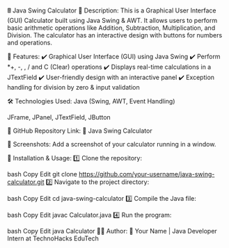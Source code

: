 🖩 Java Swing Calculator
📌 Description:
This is a Graphical User Interface (GUI) Calculator built using Java Swing & AWT. It allows users to perform basic arithmetic operations like Addition, Subtraction, Multiplication, and Division. The calculator has an interactive design with buttons for numbers and operations.

🚀 Features:
✔️ Graphical User Interface (GUI) using Java Swing
✔️ Perform *+, -, , / and C (Clear) operations
✔️ Displays real-time calculations in a JTextField
✔️ User-friendly design with an interactive panel
✔️ Exception handling for division by zero & input validation

🛠️ Technologies Used:
Java (Swing, AWT, Event Handling)

JFrame, JPanel, JTextField, JButton

📂 GitHub Repository Link:
🔗 Java Swing Calculator

📸 Screenshots:
Add a screenshot of your calculator running in a window.

📝 Installation & Usage:
1️⃣ Clone the repository:

bash
Copy
Edit
git clone https://github.com/your-username/java-swing-calculator.git
2️⃣ Navigate to the project directory:

bash
Copy
Edit
cd java-swing-calculator
3️⃣ Compile the Java file:

bash
Copy
Edit
javac Calculator.java
4️⃣ Run the program:

bash
Copy
Edit
java Calculator
👨‍💻 Author:
📌 Your Name | Java Developer Intern at TechnoHacks EduTech

